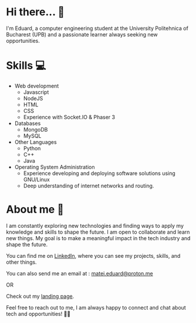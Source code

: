 # Hi there... 👋
I'm Eduard, a computer engineering student at the University Politehnica of Bucharest (UPB) and a passionate learner always seeking new opportunities.

# Skills 💻

* Web development
   * Javascript
   * NodeJS
   * HTML
   * CSS
   * Experience with Socket.IO & Phaser 3
* Databases
  * MongoDB
  * MySQL
* Other Languages
  * Python
  * C++
  * Java
* Operating System Administration
  * Experience developing and deploying software solutions using GNU/Linux
  * Deep understanding of internet networks and routing.

# About me 🌟
I am constantly exploring new technologies and finding ways to apply my knowledge and skills to shape the future. I am open to collaborate and learn new things. My goal is to make a meaningful impact in the tech industry and shape the future.

You can find me on [LinkedIn](https://www.linkedin.com/in/eduard-matei-4413531b8/), where you can see my projects, skills, and other things.

You can also send me an email at : matei.eduard@proton.me

OR

Check out my [landing page](https://lexofficial29.github.io/).

Feel free to reach out to me, I am always happy to connect and chat about tech and opportunities! 🤝🚀
